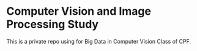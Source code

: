 # Computer Vision and Image Processing Study

This is a private repo using for Big Data in Computer Vision Class of CPF.